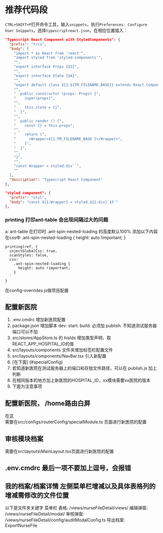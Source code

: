 # 推荐代码段

`CTRL+SHIFT+P`打开命令工具，输入`snippets`，执行`Preferences: Configure User Snippets`，选择`typescriptreact.json`，在相应位置插入：

```json
"Typescript React Component with StyledComponents": {
  "prefix": "trcs",
  "body": [
    "import * as React from 'react'",
    "import styled from 'styled-components'",
    "",
    "export interface Props {$3}",
    "",
    "export interface State {$4}",
    "",
    "export default class ${1:${TM_FILENAME_BASE}} extends React.Component<Props, State> {",
    "",
    "  public constructor (props: Props) {",
    "    super(props)",
    "",
    "    this.state = {}",
    "  }",
    "",
    "  public render () {",
    "    const {} = this.props",
    "",
    "    return (",
    "      <Wrapper>${1:TM_FILENAME_BASE }</Wrapper>",
    "    )",
    "  }",
    "",
    "}",
    "",
    "const Wrapper = styled.div``",
    ""
  ],
  "description": "Typescript React Component"
},

"styled component": {
  "prefix": "styl",
  "body": "const ${1:Wrapper} = styled.${2:div}`$3`"
},
```

### printing 打印ant-table 会出现间隔过大的问题
a:
ant-table 在打印时 .ant-spin-nested-loading 的高度默认100%
添加以下内容在css中
.ant-spin-nested-loading {
  height: auto !important;
}
```tsx
printing(ref, {
  injectGlobalCss: true,
  scanStyles: false,
  css: ` 
    .ant-spin-nested-loading {
      height: auto !important;
    }
  `
}
```
在config-overrides.js做项目配置

## 配置新医院
1. .env.cmdrc 增加新医院配置
2. package.json 增加脚本 
  dev: start: build: 必须加
  publish: 不知道测试服务器端口可以不加
3. src/stores/AppStore.ts 的 hisIds 增加类型声明，取REACT_APP_HOSPITAL_ID的值
4. src/layouts/components 文件夹增加标签栏配置文件
5. src/layouts/components/NavBar.tsx 引入新配置
6. [在下面] (#specialConfig)
7. 若知道新医院在测试服务器上的端口和存放文件路径，可以在 publish.js 加上判断
8. 在相同版本的地方加上新医院的HOSPITAL_ID，xx模块需要xx医院的版本
9. 下面为注意事项

  
## 配置新医院， /home路由白屏
<div name='specialConfig'>在这</div>
需要在src/configs/routerConfig/specialModule.ts 页面进行新医院的配置

## 审核模块档案
需要在src\layouts\MainLayout.tsx页面进行新医院的配置

## .env.cmdrc 最后一项不要加上逗号，会报错

## 我的档案/档案详情 左侧菜单栏增减以及具体表格列的增减需修改的文件位置
以下是文件夹关键字
菜单栏
表格: /views/nurseFileDetail/views/
编辑弹窗: /views/nurseFileDetail/modal/
审核弹窗: /views/nurseFileDetail/config/auditModalConfig.ts
导出档案: ExportNurseFile